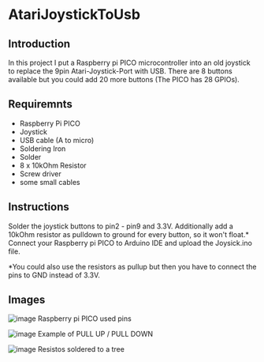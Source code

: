 # AtariJoystickToUsb

## Introduction
In this project I put a Raspberry pi PICO microcontroller into an old joystick to replace the 9pin Atari-Joystick-Port with USB.
There are 8 buttons available but you could add 20 more buttons (The PICO has 28 GPIOs).

## Requiremnts
* Raspberry Pi PICO
* Joystick
* USB cable (A to micro)
* Soldering Iron
* Solder
* 8 x 10kOhm Resistor
* Screw driver
* some small cables

## Instructions
Solder the joystick buttons to pin2 - pin9 and 3.3V.
Additionally add a 10kOhm resistor as pulldown to ground for every button, so it won't float.*
Connect your Raspberry pi PICO to Arduino IDE and upload the Joysick.ino file.

*You could also use the resistors as pullup but then you have to connect the pins to GND instead of 3.3V.

## Images
![image](https://user-images.githubusercontent.com/98104822/230372347-77db142b-2f04-4574-baae-15ceaa9239e9.png)
Raspberry pi PICO used pins

![image](https://user-images.githubusercontent.com/98104822/230369706-20155682-b852-4408-8231-78ee0d4636c0.png)
Example of PULL UP / PULL DOWN

![image](https://user-images.githubusercontent.com/98104822/230370076-7ae770da-dd65-4f0f-bb44-95a96c3ec0a1.png)
Resistos soldered to a tree
